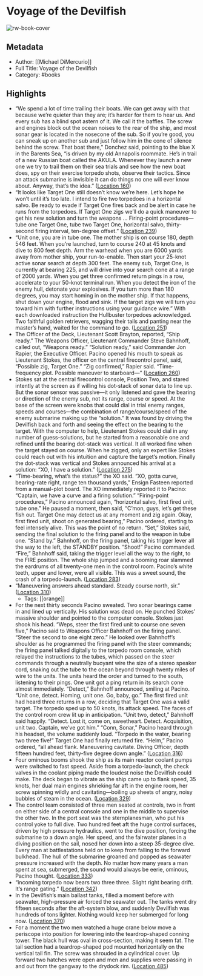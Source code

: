 # Voyage of the Devilfish

![rw-book-cover](https://m.media-amazon.com/images/I/814sCZo3S7L._SY160.jpg)

## Metadata
- Author: [[Michael DiMercurio]]
- Full Title: Voyage of the Devilfish
- Category: #books

## Highlights
- “We spend a lot of time trailing their boats. We can get away with that because we’re quieter than they are; it’s harder for them to hear us. And every sub has a blind spot astern of it. We call it the baffles. The screw and engines block out the ocean noises to the rear of the ship, and most sonar gear is located in the nosecone of the sub. So if you’re good, you can sneak up on another sub and just follow him in the cone of silence behind the screw. That boat there,” Donchez said, pointing to the blue X in the Barents Sea, “is driven by my old Annapolis roommate. He’s in trail of a new Russian boat called the AKULA. Whenever they launch a new one we try to trail them on their sea trials and see how the new boat does, spy on their exercise torpedo shots, observe their tactics. Since an attack submarine is invisible it can do things no one will ever know about. Anyway, that’s the idea.” ([Location 160](https://readwise.io/to_kindle?action=open&asin=B01M7T6ZYZ&location=160))
- “It looks like Target One still doesn’t know we’re here. Let’s hope he won’t until it’s too late. I intend to fire two torpedoes in a horizontal salvo. Be ready to evade if Target One fires back and be alert in case he runs from the torpedoes. If Target One zigs we’ll do a quick maneuver to get his new solution and turn the weapons … Firing-point procedures—tube one Target One, tube two Target One, horizontal salvo, thirty-second firing interval, ten-degree offset.” ([Location 239](https://readwise.io/to_kindle?action=open&asin=B01M7T6ZYZ&location=239))
- “Unit one, you are in tube one. The mother ship is on course 180, depth 546 feet. When you’re launched, turn to course 240 at 45 knots and dive to 800 feet depth. Arm the warhead when you are 6000 yards away from mother ship, your run-to-enable. Then start your 25-knot active sonar search at depth 300 feet. The enemy sub, Target One, is currently at bearing 225, and will drive into your search cone at a range of 2000 yards. When you get three confirmed return pings in a row, accelerate to your 50-knot terminal run. When you detect the iron of the enemy hull, detonate your explosives. If you turn more than 180 degrees, you may start homing in on the mother ship. If that happens, shut down your engine, flood and sink. If the target zigs we will turn you toward him with further instructions using your guidance wire.” With each downloaded instruction the Hullbuster torpedoes acknowledged. Two faithful golden retrievers, wagging their tails and panting near the master’s hand, waited for the command to go. ([Location 251](https://readwise.io/to_kindle?action=open&asin=B01M7T6ZYZ&location=251))
- The Officer of the Deck, Lieutenant Scott Brayton, reported, “Ship ready.” The Weapons Officer, Lieutenant Commander Steve Bahnhoff, called out, “Weapons ready.” “Solution ready,” said Commander Jon Rapier, the Executive Officer. Pacino opened his mouth to speak as Lieutenant Stokes, the officer on the central firecontrol panel, said, “Possible zig, Target One.” “Zig confirmed,” Rapier said. “Time-frequency plot. Possible maneuver to starboard—” ([Location 260](https://readwise.io/to_kindle?action=open&asin=B01M7T6ZYZ&location=260))
- Stokes sat at the central firecontrol console, Position Two, and stared intently at the screen as if willing his dot-stack of sonar data to line up. But the sonar sensor was passive—it only listened and gave the bearing or direction of the enemy sub, not its range, course or speed. At the base of the screen were knobs that could dial in trial enemy ranges, speeds and courses—the combination of range/course/speed of the enemy submarine making up the “solution.” It was found by driving the Devilfish back and forth and seeing the effect on the bearing to the target. With the computer to help, Lieutenant Stokes could dial in any number of guess-solutions, but he started from a reasonable one and refined until the bearing dot-stack was vertical. It all worked fine when the target stayed on course. When he zigged, only an expert like Stokes could reach out with his intuition and capture the target’s motion. Finally the dot-stack was vertical and Stokes announced his arrival at a solution: “XO, I have a solution.” ([Location 275](https://readwise.io/to_kindle?action=open&asin=B01M7T6ZYZ&location=275))
- “Time-bearing, what’s the status?” the XO said. “XO, gotta curve, bearing-rate right, range ten thousand yards,” Ensign Fasteen reported from a manual-plot board. The XO immediately reported it to Pacino: “Captain, we have a curve and a firing solution.” “Firing-point procedures,” Pacino announced again, “horizontal salvo, first fired unit, tube one.” He paused a moment, then said, “C’mon, guys, let’s get these fish out. Target One may detect us at any moment and zig again. Okay, first fired unit, shoot on generated bearing,” Pacino ordered, starting to feel intensely alive. This was the point of no return. “Set,” Stokes said, sending the final solution to the firing panel and to the weapon in tube one. “Stand by.” Bahnhoff, on the firing panel, taking his trigger lever all the way to the left, the STANDBY position. “Shoot!” Pacino commanded. “Fire,” Bahnhoff said, taking the trigger level all the way to the right, to the FIRE position. The whole ship jumped and a booming roar slammed the eardrums of all twenty-one men in the control room. Pacino’s white teeth, upper and lower, were all visible. This was a sweet sound, the crash of a torpedo-launch. ([Location 283](https://readwise.io/to_kindle?action=open&asin=B01M7T6ZYZ&location=283))
- “Maneuvering answers ahead standard. Steady course north, sir.” ([Location 310](https://readwise.io/to_kindle?action=open&asin=B01M7T6ZYZ&location=310))
    - Tags: [[orange]] 
- For the next thirty seconds Pacino sweated. Two sonar bearings came in and lined up vertically. His solution was dead on. He punched Stokes’ massive shoulder and pointed to the computer console. Stokes just shook his head. “Weps, steer the first fired unit to course one seven five,” Pacino said to Weapons Officer Bahnhoff on the firing panel. “Steer the second to one eight zero.” He looked over Bahnhoff’s shoulder as he programmed the firing panel with the steer commands; the firing panel talked digitally to the torpedo room console, which relayed the instructions to the tubes, which passed on the steer commands through a neutrally buoyant wire the size of a stereo speaker cord, snaking out the tube to the ocean beyond through twenty miles of wire to the units. The units heard the order and turned to the south, listening to their pings. One unit got a ping return in its search cone almost immediately. “Detect,” Bahnhoff announced, smiling at Pacino. “Unit one, detect. Homing, unit one. Go, baby, go.” The first fired unit had heard three returns in a row, deciding that Target One was a valid target. The torpedo sped up to 50 knots, its attack speed. The faces of the control room crew lit up in anticipation. “Unit two, detect,” Bahnhoff said happily. “Detect. Lost it, come on, sweetheart. Detect. Acquisition, unit two. Captain, we’ve got him.” “Conn, Sonar,” Pacino heard through his headset, the volume suddenly loud. “Torpedo in the water, bearing two three five!” Target One had finally returned fire. “Helm,” Pacino ordered, “all ahead flank. Maneuvering cavitate. Diving Officer, depth fifteen hundred feet, thirty-five degree down angle.” ([Location 316](https://readwise.io/to_kindle?action=open&asin=B01M7T6ZYZ&location=316))
- Four ominous booms shook the ship as its main reactor coolant pumps were switched to fast speed. Aside from a torpedo-launch, the check valves in the coolant piping made the loudest noise the Devilfish could make. The deck began to vibrate as the ship came up to flank speed, 35 knots, her dual main engines shrieking far aft in the engine room, her screw spinning wildly and cavitating—boiling up sheets of angry, noisy bubbles of steam in the ocean. ([Location 329](https://readwise.io/to_kindle?action=open&asin=B01M7T6ZYZ&location=329))
- The control team consisted of three men seated at controls, two in front on either side of a central console and one in the middle to supervise the other two. In the port seat was the sternplanesman, who put his control yoke to full dive. Two hundred feet aft the huge control surfaces, driven by high pressure hydraulics, went to the dive position, forcing the submarine to a down angle. Her speed, and the fairwater planes in a diving position on the sail, nosed her down into a steep 35-degree dive. Every man at battlestations held on to keep from falling to the forward bulkhead. The hull of the submarine groaned and popped as seawater pressure increased with the depth. No matter how many years a man spent at sea, submerged, the sound would always be eerie, ominous, Pacino thought. ([Location 333](https://readwise.io/to_kindle?action=open&asin=B01M7T6ZYZ&location=333))
- “incoming torpedo now bears two three three. Slight right bearing drift. It’s range gating.” ([Location 342](https://readwise.io/to_kindle?action=open&asin=B01M7T6ZYZ&location=342))
- In the Devilfish’s main ballast tanks, filled a moment before with seawater, high-pressure air forced the seawater out. The tanks went dry fifteen seconds after the aft-system blow, and suddenly Devilfish was hundreds of tons lighter. Nothing would keep her submerged for long now. ([Location 370](https://readwise.io/to_kindle?action=open&asin=B01M7T6ZYZ&location=370))
- For a moment the two men watched a huge crane below move a periscope into position for lowering into the teardrop-shaped conning tower. The black hull was oval in cross-section, making it seem fat. The tail section had a teardrop-shaped pod mounted horizontally on the vertical tail fin. The screw was shrouded in a cylindrical cover. Up forward two hatches were open and men and supplies were passing in and out from the gangway to the drydock rim. ([Location 485](https://readwise.io/to_kindle?action=open&asin=B01M7T6ZYZ&location=485))

